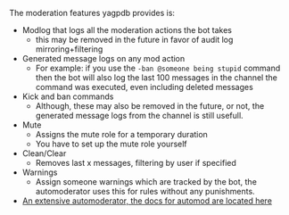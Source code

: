 The moderation features yagpdb provides is:

 - Modlog that logs all the moderation actions the bot takes 
    + this may be removed in the future in favor of audit log mirroring+filtering
 - Generated message logs on any mod action
    + For example: if you use the `-ban @someone being stupid` command then the bot will also log the last 100 messages in the channel the command was executed, even including deleted messages
 - Kick and ban commands
     + Although, these may also be removed in the future, or not, the generated message logs from the channel is still usefull.
 - Mute
     + Assigns the mute role for a temporary duration
     + You have to set up the mute role yourself
 - Clean/Clear
     + Removes last x messages, filtering by user if specified
 - Warnings
     + Assign someone warnings which are tracked by the bot, the automoderator uses this for rules without any punishments.
 - [An extensive automoderator, the docs for automod are located here](/docs/automoderator)